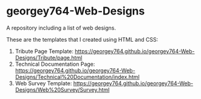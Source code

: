 # georgey764-Web-Designs
A repository including a list of web designs.

These are the templates that I created using HTML and CSS:

1) Tribute Page Template: https://georgey764.github.io/georgey764-Web-Designs/Tribute/page.html
2) Technical Documentation Page: https://georgey764.github.io/georgey764-Web-Designs/Technical%20Documentation/index.html
3) Web Survey Template: https://georgey764.github.io/georgey764-Web-Designs/Web%20Survey/Survey.html
